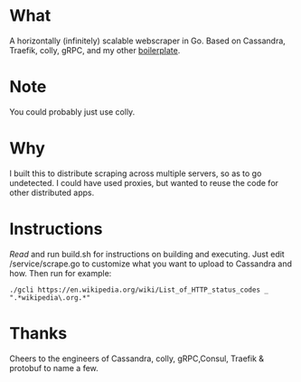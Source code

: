 # What
A horizontally (infinitely) scalable webscraper in Go. Based on Cassandra, Traefik, colly, gRPC, and my other [boilerplate](https://github.com/dioptre/gtrpc).

# Note
You could probably just use colly.

# Why
I built this to distribute scraping across multiple servers, so as to go undetected. I could have used proxies, but wanted to reuse the code for other distributed apps.

# Instructions
*Read* and run build.sh for instructions on building and executing. Just edit /service/scrape.go to customize what you want to upload to Cassandra and how. Then run for example:
```
./gcli https://en.wikipedia.org/wiki/List_of_HTTP_status_codes _ ".*wikipedia\.org.*"
```

# Thanks
Cheers to the engineers of Cassandra, colly, gRPC,Consul, Traefik & protobuf to name a few.

